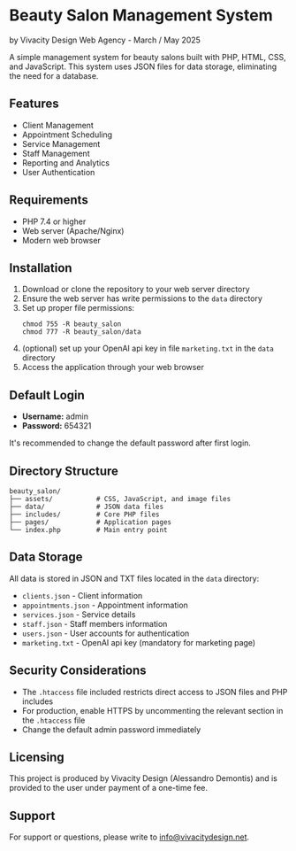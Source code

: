 # Beauty Salon Management System
by Vivacity Design Web Agency - March / May 2025

A simple management system for beauty salons built with PHP, HTML, CSS, and JavaScript. This system uses JSON files for data storage, eliminating the need for a database.

## Features

- Client Management
- Appointment Scheduling
- Service Management
- Staff Management
- Reporting and Analytics
- User Authentication

## Requirements

- PHP 7.4 or higher
- Web server (Apache/Nginx)
- Modern web browser

## Installation

1. Download or clone the repository to your web server directory
2. Ensure the web server has write permissions to the `data` directory
3. Set up proper file permissions:
   ```
   chmod 755 -R beauty_salon
   chmod 777 -R beauty_salon/data
   ```
4. (optional) set up your OpenAI api key in file `marketing.txt` in the `data` directory
5. Access the application through your web browser

## Default Login

- **Username:** admin
- **Password:** 654321

It's recommended to change the default password after first login.

## Directory Structure

```
beauty_salon/
├── assets/           # CSS, JavaScript, and image files
├── data/             # JSON data files
├── includes/         # Core PHP files
├── pages/            # Application pages
└── index.php         # Main entry point
```

## Data Storage

All data is stored in JSON and TXT files located in the `data` directory:

- `clients.json` - Client information
- `appointments.json` - Appointment information
- `services.json` - Service details
- `staff.json` - Staff members information
- `users.json` - User accounts for authentication
- `marketing.txt` - OpenAI api key (mandatory for marketing page)

## Security Considerations

- The `.htaccess` file included restricts direct access to JSON files and PHP includes
- For production, enable HTTPS by uncommenting the relevant section in the `.htaccess` file
- Change the default admin password immediately

## Licensing

This project is produced by Vivacity Design (Alessandro Demontis) and is provided to the user under payment of a one-time fee.

## Support

For support or questions, please write to info@vivacitydesign.net.
